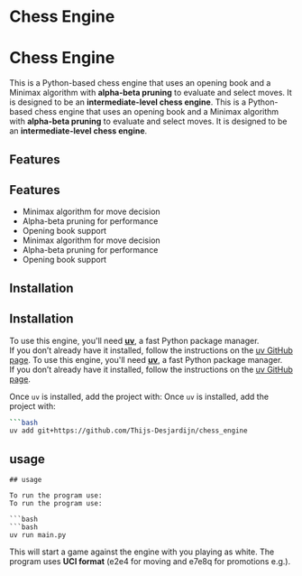 # Chess Engine
# Chess Engine

This is a Python-based chess engine that uses an opening book and a Minimax algorithm with **alpha-beta pruning** to evaluate and select moves. It is designed to be an **intermediate-level chess engine**.
This is a Python-based chess engine that uses an opening book and a Minimax algorithm with **alpha-beta pruning** to evaluate and select moves. It is designed to be an **intermediate-level chess engine**.

## Features
## Features

- Minimax algorithm for move decision  
- Alpha-beta pruning for performance  
- Opening book support
- Minimax algorithm for move decision  
- Alpha-beta pruning for performance  
- Opening book support

## Installation
## Installation

To use this engine, you'll need [**uv**](https://github.com/astral-sh/uv), a fast Python package manager.  
If you don’t already have it installed, follow the instructions on the [uv GitHub page](https://github.com/astral-sh/uv).
To use this engine, you'll need [**uv**](https://github.com/astral-sh/uv), a fast Python package manager.  
If you don’t already have it installed, follow the instructions on the [uv GitHub page](https://github.com/astral-sh/uv).

Once `uv` is installed, add the project with:
Once `uv` is installed, add the project with:

```bash
```bash
uv add git+https://github.com/Thijs-Desjardijn/chess_engine
```
## usage
```
## usage

To run the program use:
To run the program use:

```bash
```bash
uv run main.py
```
This will start a game against the engine with you playing as white. The program uses **UCI format** (e2e4 for moving and e7e8q for promotions e.g.).